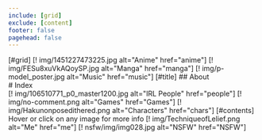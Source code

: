 ```yaml
---
include: [grid]
exclude: [content]
footer: false
pagehead: false
---
```


[#grid]
    [! img/1451227473225.jpg alt="Anime" href="anime"]
    [! img/FESu8xuVkAQoySP.jpg alt="Manga" href="manga"]
    [! img/p-model_poster.jpg alt="Music" href="music"]
    [#title]
            ## About  
            # Index  
    [! img/106510771_p0_master1200.jpg alt="IRL People" href="people"]
    [! img/no-comment.png alt="Games" href="Games"]
    [! img/Hakunonposedithered.png alt="Characters" href="chars"]
    [#contents]
            Hover or click on any image for more info
    [! img/TechniqueofLelief.png alt="Me" href="me"]
    [! nsfw/img/img028.jpg alt="NSFW" href="NSFW"]
